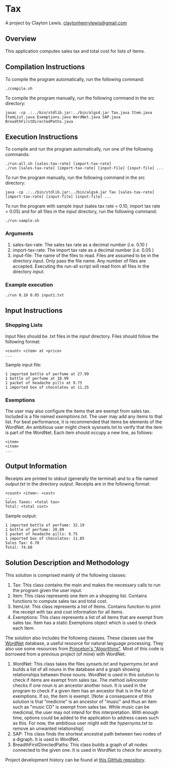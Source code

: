# Tax

A project by Clayton Lewis.
claytonhenrylewis@gmail.com

## Overview

This application computes sales tax and total cost for lists of items.

## Compilation Instructions

To compile the program automatically, run the following command:

```
./compile.sh
```

To compile the program manually, run the following command in the src directory:

```
javac -cp .:../bin/stdlib.jar:../bin/algs4.jar Tax.java Item.java ItemList.java Exemptions.java WordNet.java SAP.java BreadthFirstDirectedPaths.java
```

## Execution Instructions

To compile and run the program automatically, run one of the following commands:

```
./run-all.sh [sales-tax-rate] [import-tax-rate]
./run [sales-tax-rate] [import-tax-rate] [input-file] [input-file] ...
```

To run the program manually, run the following command in the src directory:
```
java -cp .:../bin/stdlib.jar:../bin/algs4.jar Tax [sales-tax-rate] [import-tax-rate] [input-file] [input-file] ...
```

To run the program with sample input (sales tax rate = 0.10, import tax rate = 0.05) and for all files in the *input* directory, run the following command:

```
./run-sample.sh
```

### Arguments

1. sales-tax-rate: The sales tax rate as a decimal number (i.e. 0.10 )
2. import-tax-rate: The import tax rate as a decimal number (i.e. 0.05 )
3. input-file: The name of the files to read. Files are assumed to be in the directory *input*. Only pass the file name. Any number of files are accepted. Executing the run-all script will read from all files in the directory *input*.

### Example execution

```
./run 0.10 0.05 input1.txt
```

## Input Instructions

### Shopping Lists

Input files should be .txt files in the *input* directory. Files should follow the following format:

```
<count> <item> at <price>
...
```

Sample input file:

```
1 imported bottle of perfume at 27.99
1 bottle of perfume at 18.99
1 packet of headache pills at 9.75
1 imported box of chocolates at 11.25
```

### Exemptions

The user may also configure the items that are exempt from sales tax. Included is a file named *exemptions.txt*. The user may add any items to that list. For best performance, it is recommended that items be elements of the WordNet. An ambitious user might check sysnsets.txt to verify that the item is part of the WordNet. Each item should occupy a new line, as follows:

```
<item>
<item>
...
```

## Output Information

Receipts are printed to stdout (generally the terminal) and to a file named *output.txt* in the directory *output*. Receipts are in the following format:

```
<count> <item>: <cost>
...
Sales Taxes: <total tax>
Total: <total cost>
```

Sample output:

```
1 imported bottle of perfume: 32.19
1 bottle of perfume: 20.89
1 packet of headache pills: 9.75
1 imported box of chocolates: 11.85
Sales Tax: 6.70
Total: 74.68
```

## Solution Description and Methodology

This solution is comprised mainly of the following classes:

1. Tax: This class contains the main and makes the necessary calls to run the program given the user input.
2. Item: This class represents one item on a shopping list. Contains functions to compute sales tax and total cost.
3. ItemList: This class represents a list of Items. Contains function to print the receipt with tax and cost information for all items.
4. Exemptions: This class represents a list of all items that are exempt from sales tax. Item has a static Exemptions object which is used to check each Item.

The solution also includes the following classes. These classes use the [WordNet](https://wordnet.princeton.edu/) database, a useful resource for natural language processing. They also use some resources from [Princeton's "Algorithms"](http://algs4.cs.princeton.edu/code/). Most of this code is borrowed from a previous project (of mine) with WordNet.

1. WordNet: This class takes the files *synsets.txt* and *hypernyms.txt* and builds a list of all nouns in the database and a graph showing relationships between those nouns. WordNet is used in this solution to check if items are exempt from sales tax. The method *isAncestor* checks if one noun is an ancestor another noun. It is used in the program to check if a given item has an ancestor that is in the list of exemptions. If so, the item is exempt.
  [Note: a consequence of this solution is that "medicine" is an ancestor of "music" and thus an item such as "music CD" is exempt from sales tax. While music can be medicinal, the user may not intend for this interpretation. With enough time, options could be added to the application to address cases such as this. For now, the ambitious user might edit the *hypernyms.txt* to remove an unwanted relationship]
2. SAP: This class finds the shortest ancestral path between two nodes of a digraph. It is used in WordNet.
3. BreadthFirstDirectedPaths: This class builds a graph of all nodes connected to the given one. It is used in WordNet to check for ancestry.

Project development history can be found at [this GitHub repository](https://github.com/claytonhenrylewis/tax).